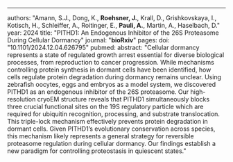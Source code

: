 ---
authors: "Amann, S.J., Dong, K., **Roehsner, J.**, Krall, D., Grishkovskaya, I., Kotisch, H., Schleiffer, A., Roitinger, E., **Pauli, A.**, Martin, A., Haselbach, D."
year: 2024
title: "PITHD1: An Endogenous Inhibitor of the 26S Proteasome During Cellular Dormancy"
journal: "**bioRxiv**"
pages: 
doi: "10.1101/2024.12.04.626795"
pubmed: 
abstract: "Cellular dormancy represents a state of regulated growth arrest essential for diverse biological processes, from reproduction to cancer progression. While mechanisms controlling protein synthesis in dormant cells have been identified, how cells regulate protein degradation during dormancy remains unclear. Using zebrafish oocytes, eggs and embryos as a model system, we discovered PITHD1 as an endogenous inhibitor of the 26S proteasome. Our high-resolution cryoEM structure reveals that PITHD1 simultaneously blocks three crucial functional sites on the 19S regulatory particle which are required for ubiquitin recognition, processing, and substrate translocation. This triple-lock mechanism effectively prevents protein degradation in dormant cells. Given PITHD1’s evolutionary conservation across species, this mechanism likely represents a general strategy for reversible proteasome regulation during cellular dormancy. Our findings establish a new paradigm for controlling proteostasis in quiescent states."
